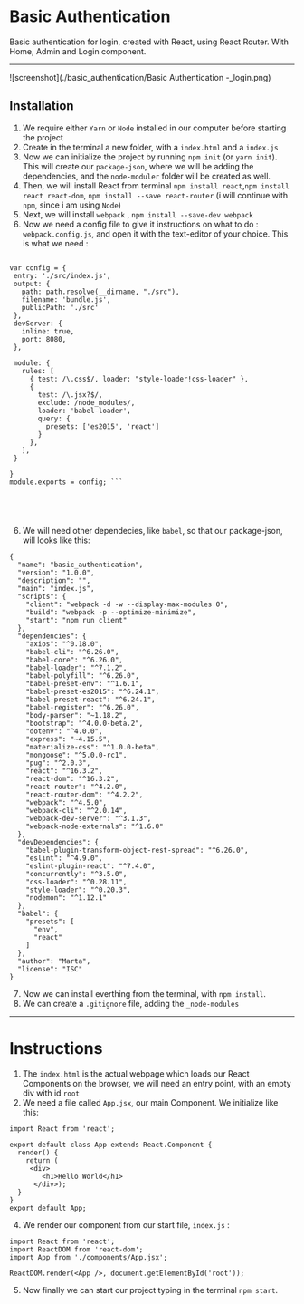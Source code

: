# Basic Authentication 

Basic authentication for login, created with React, using React Router. With Home, Admin and Login component. 



---

![screenshot](./basic_authentication/Basic Authentication -_login.png)


## Installation

1. We require either `Yarn` or `Node` installed in our computer before starting the project
2. Create in the terminal a new folder, with a `index.html` and a `index.js`
3. Now we can initialize the project by running `npm init` (or `yarn init`). This will create our `package-json`, where we will be adding the dependencies, and the `node-moduler` folder will be created as well. 
4. Then, we will install React from terminal `npm install react`,`npm install react react-dom`, `npm install --save react-router`
(i will continue with `npm`, since i am using `Node`)
5. Next, we will install `webpack` , `npm install --save-dev webpack` 
6. Now we need a config file to give it instructions on what to do : `webpack.config.js`, and open it with the text-editor of your choice. This is what we need : 
 ```const path = require("path");

var config = {
  entry: './src/index.js',
  output: {
    path: path.resolve(__dirname, "./src"),
    filename: 'bundle.js',
    publicPath: './src'
  },
  devServer: {
    inline: true,
    port: 8080,
  },

  module: {
    rules: [
      { test: /\.css$/, loader: "style-loader!css-loader" },
      {
        test: /\.jsx?$/,
        exclude: /node_modules/,
        loader: 'babel-loader',
        query: {
          presets: ['es2015', 'react']
        }
      },
    ],
  }

}
module.exports = config; ```





```
6. We will need other dependecies, like `babel`, 
so that our package-json, will looks like this: 
```
{
  "name": "basic_authentication",
  "version": "1.0.0",
  "description": "",
  "main": "index.js",
  "scripts": {
    "client": "webpack -d -w --display-max-modules 0",
    "build": "webpack -p --optimize-minimize",
    "start": "npm run client"
  },
  "dependencies": {
    "axios": "^0.18.0",
    "babel-cli": "^6.26.0",
    "babel-core": "^6.26.0",
    "babel-loader": "^7.1.2",
    "babel-polyfill": "^6.26.0",
    "babel-preset-env": "^1.6.1",
    "babel-preset-es2015": "^6.24.1",
    "babel-preset-react": "^6.24.1",
    "babel-register": "^6.26.0",
    "body-parser": "~1.18.2",
    "bootstrap": "^4.0.0-beta.2",
    "dotenv": "^4.0.0",
    "express": "~4.15.5",
    "materialize-css": "^1.0.0-beta",
    "mongoose": "^5.0.0-rc1",
    "pug": "^2.0.3",
    "react": "^16.3.2",
    "react-dom": "^16.3.2",
    "react-router": "^4.2.0",
    "react-router-dom": "^4.2.2",
    "webpack": "^4.5.0",
    "webpack-cli": "^2.0.14",
    "webpack-dev-server": "^3.1.3",
    "webpack-node-externals": "^1.6.0"
  },
  "devDependencies": {
    "babel-plugin-transform-object-rest-spread": "^6.26.0",
    "eslint": "^4.9.0",
    "eslint-plugin-react": "^7.4.0",
    "concurrently": "^3.5.0",
    "css-loader": "^0.28.11",
    "style-loader": "^0.20.3",
    "nodemon": "^1.12.1"
  },
  "babel": {
    "presets": [
      "env",
      "react"
    ]
  },
  "author": "Marta",
  "license": "ISC"
}

```
   
7. Now we can install everthing from the terminal, with `npm install`. 
8. We can create a `.gitignore` file, adding the `_node-modules`


---


# Instructions

1. The `index.html` is the actual webpage which loads our React Components on the browser, we will need an entry point, with an empty div with id `root`
2. We need a file called `App.jsx`, our main Component. We initialize like this:
```
import React from 'react';

export default class App extends React.Component {
  render() {
    return (
     <div>
        <h1>Hello World</h1>
      </div>);
  }
}
export default App;
```
4. We render our component from our start file, `index.js`  :
```
import React from 'react';
import ReactDOM from 'react-dom';
import App from './components/App.jsx';

ReactDOM.render(<App />, document.getElementById('root'));
```
5. Now finally we can start our project typing in the terminal `npm start`.
